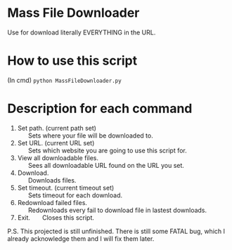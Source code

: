 # Mass File Downloader
Use for download literally EVERYTHING in the URL.

# How to use this script
(In cmd) `python MassFileDownloader.py`

# Description for each command
1) Set path. (current path set)<br>
&nbsp;&nbsp;&nbsp;&nbsp;&nbsp;&nbsp;Sets where your file will be downloaded to.
2) Set URL. (current URL set)<br>
&nbsp;&nbsp;&nbsp;&nbsp;&nbsp;&nbsp;Sets which website you are going to use this script for.
3) View all downloadable files.<br>
&nbsp;&nbsp;&nbsp;&nbsp;&nbsp;&nbsp;Sees all downloadable URL found on the URL you set.
4) Download.<br>
&nbsp;&nbsp;&nbsp;&nbsp;&nbsp;&nbsp;Downloads files.
5) Set timeout. (current timeout set)<br>
&nbsp;&nbsp;&nbsp;&nbsp;&nbsp;&nbsp;Sets timeout for each download.
6) Redownload failed files.<br>
&nbsp;&nbsp;&nbsp;&nbsp;&nbsp;&nbsp;Redownloads every fail to download file in lastest downloads.
7) Exit.
&nbsp;&nbsp;&nbsp;&nbsp;&nbsp;&nbsp;Closes this script.

P.S. This projected is still unfinished. There is still some FATAL bug, which I already acknowledge them and I will fix them later.
